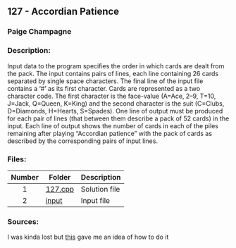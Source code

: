 ## 127 - Accordian Patience
### Paige Champagne
### Description:

Input data to the program specifies the order in which cards are dealt from the pack. The input contains
pairs of lines, each line containing 26 cards separated by single space characters. The final line of the
input file contains a ‘#’ as its first character. Cards are represented as a two character code. The first
character is the face-value (A=Ace, 2–9, T=10, J=Jack, Q=Queen, K=King) and the second character
is the suit (C=Clubs, D=Diamonds, H=Hearts, S=Spades). One line of output must be produced for each pair of lines (that between them describe a pack of 52
cards) in the input. Each line of output shows the number of cards in each of the piles remaining after
playing “Accordian patience” with the pack of cards as described by the corresponding pairs of input
lines.


### Files:
| Number | Folder                              | Description                            |
| :----: | ----------------------------------- | -------------------------------------- |
| 1 | [127.cpp](./127.cpp)   | Solution file |
| 2 | [input](./input)   | Input file |

### Sources:
I was kinda lost but [this](https://programmersought.com/article/2580321656/) gave me an idea of how to do it
